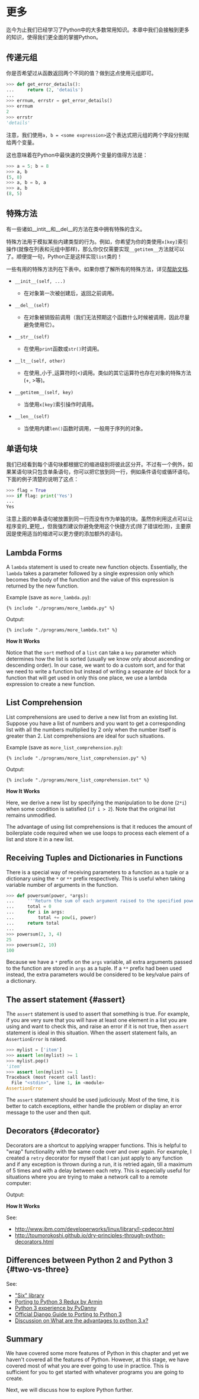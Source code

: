 # 更多

迄今为止我们已经学习了Python中的大多数常用知识。本章中我们会接触到更多的知识，使得我们更全面的掌握Python。

## 传递元组

你是否希望过从函数返回两个不同的值？做到这点使用元组即可。

```python
>>> def get_error_details():
...     return (2, 'details')
...
>>> errnum, errstr = get_error_details()
>>> errnum
2
>>> errstr
'details'
```

注意，我们使用`a, b = <some expression>`这个表达式把元组的两个字段分别赋给两个变量。

这也意味着在Python中最快速的交换两个变量的值得方法是：

```python
>>> a = 5; b = 8
>>> a, b
(5, 8)
>>> a, b = b, a
>>> a, b
(8, 5)
```

## 特殊方法

有一些诸如__intit__和__del__的方法在类中拥有特殊的含义。

特殊方法用于模拟某些内建类型的行为。例如，你希望为你的类使用`x[key]`索引操作(就像在列表和元组中那样)，那么你仅仅需要实现`__getitem__`方法就可以了。顺便提一句，Python正是这样实现`list`类的！

一些有用的特殊方法列在下表中。如果你想了解所有的特殊方法，详见[帮助文档](http://docs.python.org/3/reference/datamodel.html#special-method-names).

- `__init__(self, ...)`
    - 在对象第一次被创建后，返回之前调用。

- `__del__(self)`
    - 在对象被销毁前调用（我们无法预期这个函数什么时候被调用，因此尽量避免使用它）。

- `__str__(self)`
    - 在使用`print`函数或`str()`时调用。

- `__lt__(self, other)`
    - 在使用_小于_运算符时(<)调用。类似的其它运算符也存在对象的特殊方法(+, >等)。

- `__getitem__(self, key)`
    - 当使用`x[key]`索引操作时调用。

- `__len__(self)`
    - 当使用内建`len()`函数时调用，一般用于序列的对象。

## 单语句块

我们已经看到每个语句块都根据它的缩进级别将彼此区分开。不过有一个例外，如果某语句块只包含单条语句，你可以把它放到同一行，例如条件语句或循环语句。下面的例子清楚的说明了这点：

```python
>>> flag = True
>>> if flag: print('Yes')
...
Yes
```

注意上面的单条语句被放置到同一行而没有作为单独的块。虽然你利用这点可以让程序变的_更短_，但我强烈建议你避免使用这个快捷方式(除了错误检测)，主要原因是使用适当的缩进可以更方便的添加额外的语句。

## Lambda Forms

A `lambda` statement is used to create new function objects. Essentially, the `lambda` takes a parameter followed by a single expression only which becomes the body of the function and the value of this expression is returned by the new function.

Example (save as `more_lambda.py`):

<pre><code class="lang-python">{% include "./programs/more_lambda.py" %}</code></pre>

Output:

<pre><code>{% include "./programs/more_lambda.txt" %}</code></pre>

**How It Works**

Notice that the `sort` method of a `list` can take a `key` parameter which determines how the list is sorted (usually we know only about ascending or descending order). In our case, we want to do a custom sort, and for that we need to write a function but instead of writing a separate `def` block for a function that will get used in only this one place, we use a lambda expression to create a new function.

## List Comprehension

List comprehensions are used to derive a new list from an existing list. Suppose you have a list of numbers and you want to get a corresponding list with all the numbers multiplied by 2 only when the number itself is greater than 2. List comprehensions are ideal for such situations.

Example (save as `more_list_comprehension.py`):

<pre><code class="lang-python">{% include "./programs/more_list_comprehension.py" %}</code></pre>

Output:

<pre><code>{% include "./programs/more_list_comprehension.txt" %}</code></pre>

**How It Works**

Here, we derive a new list by specifying the manipulation to be done (`2*i`) when some condition is satisfied (`if i > 2`). Note that the original list remains unmodified.

The advantage of using list comprehensions is that it reduces the amount of boilerplate code required when we use loops to process each element of a list and store it in a new list.

## Receiving Tuples and Dictionaries in Functions

There is a special way of receiving parameters to a function as a tuple or a dictionary using the `*` or `**` prefix respectively. This is useful when taking variable number of arguments in the function.

```python
>>> def powersum(power, *args):
...     '''Return the sum of each argument raised to the specified power.'''
...     total = 0
...     for i in args:
...         total += pow(i, power)
...     return total
...
>>> powersum(2, 3, 4)
25
>>> powersum(2, 10)
100
```

Because we have a `*` prefix on the `args` variable, all extra arguments passed to the function are stored in `args` as a tuple.  If a `**` prefix had been used instead, the extra parameters would be considered to be key/value pairs of a dictionary.

## The assert statement {#assert}

The `assert` statement is used to assert that something is true. For example, if you are very sure that you will have at least one element in a list you are using and want to check this, and raise an error if it is not true, then `assert` statement is ideal in this situation. When the assert statement fails, an `AssertionError` is raised.

```python
>>> mylist = ['item']
>>> assert len(mylist) >= 1
>>> mylist.pop()
'item'
>>> assert len(mylist) >= 1
Traceback (most recent call last):
  File "<stdin>", line 1, in <module>
AssertionError
```

The `assert` statement should be used judiciously. Most of the time, it is better to catch exceptions, either handle the problem or display an error message to the user and then quit.

## Decorators {#decorator}

Decorators are a shortcut to applying wrapper functions. This is helpful to "wrap" functionality with the same code over and over again. For example, I created a `retry` decorator for myself that I can just apply to any function and if any exception is thrown during a run, it is retried again, till a maximum of 5 times and with a delay between each retry. This is especially useful for situations where you are trying to make a network call to a remote computer:


Output:


**How It Works**

See:

- http://www.ibm.com/developerworks/linux/library/l-cpdecor.html
- http://toumorokoshi.github.io/dry-principles-through-python-decorators.html

## Differences between Python 2 and Python 3 {#two-vs-three}

See:

- ["Six" library](http://pythonhosted.org/six/)
- [Porting to Python 3 Redux by Armin](http://lucumr.pocoo.org/2013/5/21/porting-to-python-3-redux/)
- [Python 3 experience by PyDanny](http://pydanny.com/experiences-with-django-python3.html)
- [Official Django Guide to Porting to Python 3](https://docs.djangoproject.com/en/dev/topics/python3/)
- [Discussion on What are the advantages to python 3.x?](http://www.reddit.com/r/Python/comments/22ovb3/what_are_the_advantages_to_python_3x/)

## Summary

We have covered some more features of Python in this chapter and yet we haven't covered all the features of Python. However, at this stage, we have covered most of what you are ever going to use in practice. This is sufficient for you to get started with whatever programs you are going to create.

Next, we will discuss how to explore Python further.
